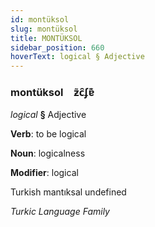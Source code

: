 ```yaml
---
id: montüksol
slug: montüksol
title: MONTÜKSOL
sidebar_position: 660
hoverText: logical § Adjective
---
```


### montüksol&emsp;<span kind="abugida">ƶ̃c̑ʄɐ͊</span>

*logical* **§** Adjective

**Verb**: to be logical

**Noun**: logicalness

**Modifier**: logical

Turkish mantıksal undefined

*Turkic Language Family*